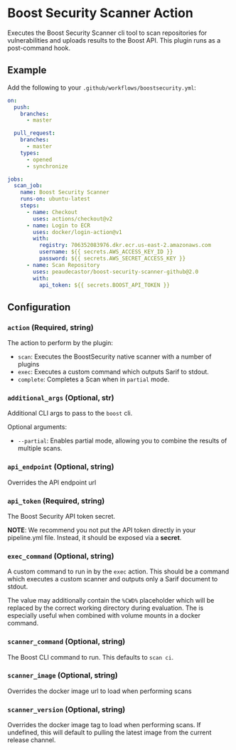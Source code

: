 # Boost Security Scanner Action

Executes the Boost Security Scanner cli tool to scan repositories for
vulnerabilities and uploads results to the Boost API. This plugin
runs as a post-command hook.

## Example

Add the following to your `.github/workflows/boostsecurity.yml`:

```yml
on:
  push:
    branches:
      - master

  pull_request:
    branches:
      - master
    types:
      - opened
      - synchronize

jobs:
  scan_job:
    name: Boost Security Scanner
    runs-on: ubuntu-latest
    steps:
      - name: Checkout
        uses: actions/checkout@v2
      - name: Login to ECR
        uses: docker/login-action@v1
        with:
          registry: 706352083976.dkr.ecr.us-east-2.amazonaws.com
          username: ${{ secrets.AWS_ACCESS_KEY_ID }}
          password: ${{ secrets.AWS_SECRET_ACCESS_KEY }}
      - name: Scan Repository
        uses: peaudecastor/boost-security-scanner-github@2.0
        with:
          api_token: ${{ secrets.BOOST_API_TOKEN }}
```

## Configuration

### `action` (Required, string)

The action to perform by the plugin:
- `scan`: Executes the BoostSecurity native scanner with a number of plugins
- `exec`: Executes a custom command which outputs Sarif to stdout.
- `complete`: Completes a Scan when in `partial` mode.

### `additional_args` (Optional, str)

Additional CLI args to pass to the `boost` cli.

Optional arguments:
- `--partial`: Enables partial mode, allowing you to combine the results of multiple scans.

### `api_endpoint` (Optional, string)

Overrides the API endpoint url

### `api_token` (Required, string)

The Boost Security API token secret.

**NOTE**: We recommend you not put the API token directly in your pipeline.yml
file. Instead, it should be exposed via a **secret**.

### `exec_command` (Optional, string)

A custom command to run in by the `exec` action. This should be a command which executes a custom scanner and outputs only a Sarif document to stdout.

The value may additionally contain the `%CWD%` placeholder which will be replaced by the correct working directory during evaluation. The is especially useful when combined with volume mounts in a docker command.

### `scanner_command` (Optional, string)

The Boost CLI command to run.
This defaults to `scan ci`.

### `scanner_image` (Optional, string)

Overrides the docker image url to load when performing scans

### `scanner_version` (Optional, string)

Overrides the docker image tag to load when performing scans. If undefined,
this will default to pulling the latest image from the current release channel.


